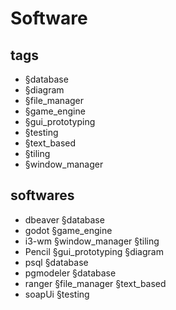# Software

## tags

* §database
* §diagram
* §file_manager
* §game_engine
* §gui_prototyping
* §testing
* §text_based
* §tiling
* §window_manager

## softwares

* dbeaver §database
* godot §game_engine
* i3-wm §window_manager §tiling
* Pencil §gui_prototyping §diagram
* psql §database
* pgmodeler §database
* ranger §file_manager §text_based
* soapUi §testing
